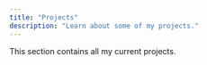 ```yaml
---
title: "Projects"
description: "Learn about some of my projects."
---
```

This section contains all my current projects.